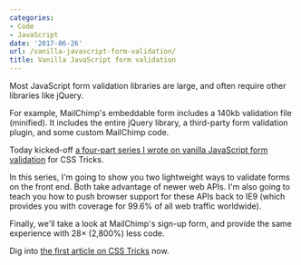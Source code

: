 ```yaml
---
categories:
- Code
- JavaScript
date: '2017-06-26'
url: /vanilla-javascript-form-validation/
title: Vanilla JavaScript form validation
---
```


Most JavaScript form validation libraries are large, and often require other libraries like jQuery.

For example, MailChimp's embeddable form includes a 140kb validation file (minified). It includes the entire jQuery library, a third-party form validation plugin, and some custom MailChimp code.

Today kicked-off [a four-part series I wrote on vanilla JavaScript form validation](https://css-tricks.com/form-validation-part-1-constraint-validation-html/) for CSS Tricks.

In this series, I'm going to show you two lightweight ways to validate forms on the front end. Both take advantage of newer web APIs. I'm also going to teach you how to push browser support for these APIs back to IE9 (which provides you with coverage for 99.6% of all web traffic worldwide).

Finally, we'll take a look at MailChimp's sign-up form, and provide the same experience with 28× (2,800%) less code.

Dig into [the first article on CSS Tricks](https://css-tricks.com/form-validation-part-1-constraint-validation-html/) now.